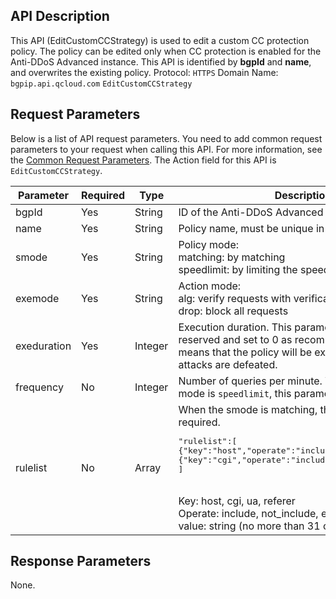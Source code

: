 ﻿[//]: # (chinagitpath:XXXXX)

## API Description
This API (EditCustomCCStrategy) is used to edit a custom CC protection policy. The policy can be edited only when CC protection is enabled for the Anti-DDoS Advanced instance. This API is identified by **bgpId** and **name**, and overwrites the existing policy.
Protocol: `HTTPS`
Domain Name: `bgpip.api.qcloud.com`
`EditCustomCCStrategy`

## Request Parameters
Below is a list of API request parameters. You need to add common request parameters to your request when calling this API. For more information, see the [Common Request Parameters](https://cloud.tencent.com/document/product/1014/31224). The Action field for this API is `EditCustomCCStrategy`.

| Parameter | Required | Type | Description |
|---------|---------|---------|---------|
| bgpId | Yes | String | ID of the Anti-DDoS Advanced instance |
| name | Yes | String | Policy name, must be unique in the instance. |
| smode | Yes | String | Policy mode: </br>matching:  by matching </br> speedlimit: by limiting the speed). |
| exemode | Yes | String | Action mode: </br>alg: verify requests with verification codes </br>drop: block all requests |
| exeduration | Yes | Integer | Execution duration. This parameter needs to be reserved and set to 0 as recommended, which means that the policy will be executed until the attacks are defeated. |
| frequency | No | Integer | Number of queries per minute. When the policy mode is `speedlimit`, this parameter is required. |
| rulelist | No | Array | When the smode is matching, this parameter is required.<pre>"rulelist":[</br>{"key":"host","operate":"include","value":"test1"},</br>{"key":"cgi","operate":"include","value":"test2"}</br>]</pre></br>Key: host, cgi, ua, referer</br>Operate: include, not_include, equal </br>value: string (no more than 31 characters) |

## Response Parameters
None.

